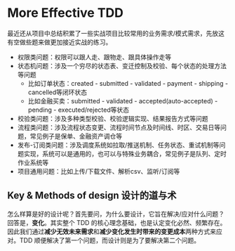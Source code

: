 # More Effective TDD

最近还从项目中总结积累了一些实战项目比较常用的业务需求/模式需求，先放这有空做些题来做更加接近实战的练习。

* 权限类问题：权限可以跟人走、跟物走、跟具体操作走等
* 状态机问题：涉及一个穷尽的状态表、变迁控制及校验、每个状态的处理方法等问题
  * 比如订单状态：created - submitted - validated - payment - shipping - cancelled等闭环状态
  * 比如金融买卖：submitted - validated - accepted(auto-accepted) - pending - executed/rejected等状态
* 校验类问题：涉及多种类型校验、校验逻辑实现、结果报告方式等问题
* 流程类问题：涉及流程状态变更、流程时间节点及时间线、时区、交易日等问题，常见例子是保单、金融资产调仓等
* 发布-订阅类问题：涉及调度系统如拉取/推送机制、任务状态、重试机制等问题实现，系统可以是通用的，也可以与特殊业务耦合，常见例子是队列、定时作业系统等
* 项目通用问题：比如上传/下载文件、解析csv、监听/订阅等

## Key & Methods of design 设计的道与术

怎么样算是好的设计呢？首先要问，为什么要设计，它旨在解决/应对什么问题？回答是，**变化**。其实整个 TDD 的核心理念基础，也是认定变化必然、频繁存在。因此我们通过**减少无效未来需求**和**减少变化发生时带来的变更成本**两种方式来应对。TDD 顺便解决了第一个问题，而设计则是为了要解决第二个问题。

